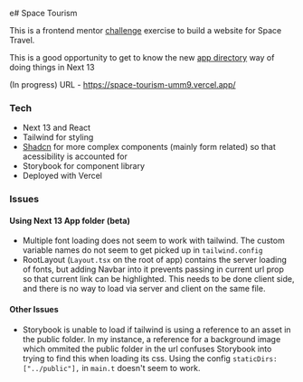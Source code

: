 e# Space Tourism

This is a frontend mentor [challenge](https://www.frontendmentor.io/challenges/space-tourism-multipage-website-gRWj1URZ3) exercise to build a website for Space Travel.

This is a good opportunity to get to know the new [app directory](https://nextjs.org/blog/next-13#new-app-directory-beta) way of doing things in Next 13

(In progress) URL - https://space-tourism-umm9.vercel.app/

### Tech

- Next 13 and React
- Tailwind for styling
- [Shadcn](https://ui.shadcn.com/docs) for more complex components (mainly form related) so that acessibility is accounted for
- Storybook for component library
- Deployed with Vercel

### Issues

#### Using Next 13 App folder (beta)

- Multiple font loading does not seem to work with tailwind. The custom variable names do not seem to get picked up in `tailwind.config`
- RootLayout (`Layout.tsx` on the root of app) contains the server loading of fonts, but adding Navbar into it prevents passing in current url prop so that current link can be highlighted. This needs to be done client side, and there is no way to load via server and client on the same file.

#### Other Issues

- Storybook is unable to load if tailwind is using a reference to an asset in the public folder. In my instance, a reference for a background image which ommited the public folder in the url confuses Storybook into trying to find this when loading its css. Using the config `staticDirs: ["../public"],` in `main.t` doesn't seem to work.
